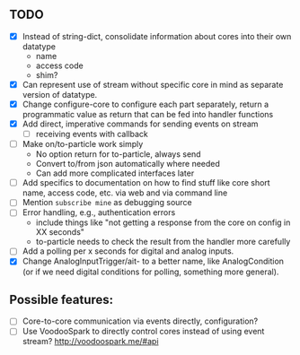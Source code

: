## TODO
- [x] Instead of string-dict, consolidate information about cores
  into their own datatype
  - name
  - access code
  - shim?
- [x] Can represent use of stream without specific core in mind as
  separate version of datatype.
- [x] Change configure-core to configure each part separately, return
  a programmatic value as return that can be fed into handler functions
- [x] Add direct, imperative commands for sending events on stream
  - [ ] receiving events with callback
- [ ] Make on/to-particle work simply
  - No option return for to-particle, always send
  - Convert to/from json automatically where needed
  - Can add more complicated interfaces later
- [ ] Add specifics to documentation on how to find stuff like core short name,
  access code, etc. via web and via command line
- [ ] Mention `subscribe mine` as debugging source
- [ ] Error handling, e.g., authentication errors
  - include things like "not getting a response from the core on config in
    XX seconds"
  - to-particle needs to check the result from the handler more carefully
- [ ] Add a polling per x seconds for digital and analog inputs.
- [x] Change AnalogInputTrigger/ait- to a better name, like AnalogCondition
  (or if we need digital conditions for polling, something more general).

## Possible features:
 - [ ] Core-to-core communication via events directly, configuration?
 - [ ] Use VoodooSpark to directly control cores instead of using event stream?
   http://voodoospark.me/#api

